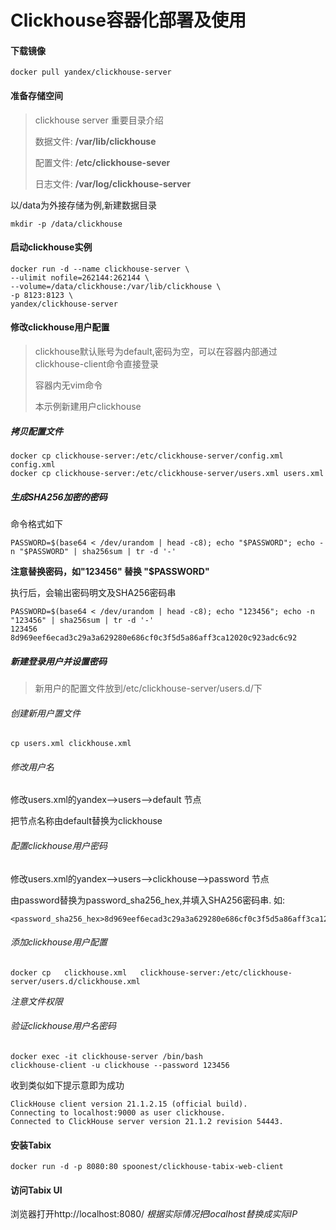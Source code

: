 # Clickhouse容器化部署及使用

#### 下载镜像
```
docker pull yandex/clickhouse-server
```
#### 准备存储空间
> clickhouse server 重要目录介绍
>
> 数据文件: **/var/lib/clickhouse**
>
> 配置文件: **/etc/clickhouse-sever**
>
> 日志文件: **/var/log/clickhouse-server**

以/data为外接存储为例,新建数据目录
```
mkdir -p /data/clickhouse
```

#### 启动clickhouse实例
```
docker run -d --name clickhouse-server \
--ulimit nofile=262144:262144 \
--volume=/data/clickhouse:/var/lib/clickhouse \
-p 8123:8123 \
yandex/clickhouse-server 
```
#### 修改clickhouse用户配置
> clickhouse默认账号为default,密码为空，可以在容器内部通过clickhouse-client命令直接登录
>
> 容器内无vim命令
>
> 本示例新建用户clickhouse

##### 拷贝配置文件
```
docker cp clickhouse-server:/etc/clickhouse-server/config.xml config.xml
docker cp clickhouse-server:/etc/clickhouse-server/users.xml users.xml
```
##### 生成SHA256加密的密码
命令格式如下
```
PASSWORD=$(base64 < /dev/urandom | head -c8); echo "$PASSWORD"; echo -n "$PASSWORD" | sha256sum | tr -d '-'
```
**注意替换密码，如"123456" 替换 "$PASSWORD"**

执行后，会输出密码明文及SHA256密码串
```
PASSWORD=$(base64 < /dev/urandom | head -c8); echo "123456"; echo -n "123456" | sha256sum | tr -d '-'
123456
8d969eef6ecad3c29a3a629280e686cf0c3f5d5a86aff3ca12020c923adc6c92
```
##### 新建登录用户并设置密码
> 新用户的配置文件放到/etc/clickhouse-server/users.d/下

###### 创建新用户置文件
```
cp users.xml clickhouse.xml
```
###### 修改用户名
修改users.xml的yandex-->users-->default 节点

把节点名称由default替换为clickhouse
###### 配置clickhouse用户密码
修改users.xml的yandex-->users-->clickhouse-->password 节点

由password替换为password_sha256_hex,并填入SHA256密码串. 如:

```
<password_sha256_hex>8d969eef6ecad3c29a3a629280e686cf0c3f5d5a86aff3ca12020c923adc6c92</password_sha256_hex>
```
###### 添加clickhouse用户配置
```
docker cp   clickhouse.xml   clickhouse-server:/etc/clickhouse-server/users.d/clickhouse.xml 
```
*注意文件权限*
###### 验证clickhouse用户名密码
```
docker exec -it clickhouse-server /bin/bash
clickhouse-client -u clickhouse --password 123456
```
收到类似如下提示意即为成功
```
ClickHouse client version 21.1.2.15 (official build).
Connecting to localhost:9000 as user clickhouse.
Connected to ClickHouse server version 21.1.2 revision 54443.
```




#### 安装Tabix 
```
docker run -d -p 8080:80 spoonest/clickhouse-tabix-web-client
```
#### 访问Tabix UI
浏览器打开http://localhost:8080/
*根据实际情况把localhost替换成实际IP*

